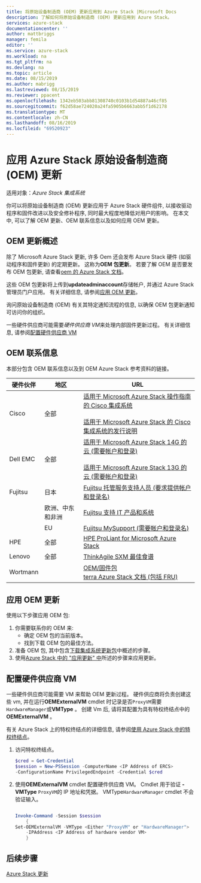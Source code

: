 ```yaml
---
title: 将原始设备制造商 (OEM) 更新应用到 Azure Stack |Microsoft Docs
description: 了解如何将原始设备制造商 (OEM) 更新应用到 Azure Stack。
services: azure-stack
documentationcenter: ''
author: mattbriggs
manager: femila
editor: ''
ms.service: azure-stack
ms.workload: na
ms.tgt_pltfrm: na
ms.devlang: na
ms.topic: article
ms.date: 08/15/2019
ms.author: mabrigg
ms.lastreviewed: 08/15/2019
ms.reviewer: ppacent
ms.openlocfilehash: 1342eb503abb81308740c0103b1d54887a46cf85
ms.sourcegitcommit: f62d58ae724020a24fa5905b6663abb5f1d62178
ms.translationtype: MT
ms.contentlocale: zh-CN
ms.lasthandoff: 08/16/2019
ms.locfileid: "69520923"
---
```

# <a name="apply-azure-stack-original-equipment-manufacturer-oem-updates"></a>应用 Azure Stack 原始设备制造商 (OEM) 更新

适用对象：*Azure Stack 集成系统*

你可以将原始设备制造商 (OEM) 更新应用于 Azure Stack 硬件组件, 以接收驱动程序和固件改进以及安全修补程序, 同时最大程度地降低对用户的影响。 在本文中, 可以了解 OEM 更新、OEM 联系信息以及如何应用 OEM 更新。

## <a name="overview-of-oem-updates"></a>OEM 更新概述

除了 Microsoft Azure Stack 更新, 许多 Oem 还会发布 Azure Stack 硬件 (如驱动程序和固件更新) 的定期更新。 这称为**OEM 包更新**。 若要了解 OEM 是否要发布 OEM 包更新, 请查看[oem 的 Azure Stack 文档](#oem-contact-information)。

这些 OEM 包更新将上传到**updateadminaccount**存储帐户, 并通过 Azure Stack 管理员门户应用。 有关详细信息, 请参阅[应用 OEM 更新](#apply-oem-updates)。

询问原始设备制造商 (OEM) 有关其特定通知流程的信息, 以确保 OEM 包更新通知可访问你的组织。

一些硬件供应商可能需要*硬件供应商 VM*来处理内部固件更新过程。 有关详细信息, 请参阅[配置硬件供应商 VM](#configure-hardware-vendor-vm)

## <a name="oem-contact-information"></a>OEM 联系信息 

本部分包含 OEM 联系信息以及到 OEM Azure Stack 参考资料的链接。

| 硬件伙伴 | 地区 | URL |
|------------------|--------|-------------------------------------------------------------------------------------------------------------------------------------------------------------------------------------------------------------------------------------------------------------------------------------------------------------------------------------------|
| Cisco | 全部 | [适用于 Microsoft Azure Stack 操作指南的 Cisco 集成系统](https://www.cisco.com/c/en/us/td/docs/unified_computing/ucs/azure-stack/b_Azure_Stack_Operations_Guide_4-0/b_Azure_Stack_Operations_Guide_4-0_chapter_00.html#concept_wks_t1q_wbb)<br><br>[适用于 Microsoft Azure Stack 的 Cisco 集成系统的发行说明](https://www.cisco.com/c/en/us/support/servers-unified-computing/ucs-c-series-rack-mount-ucs-managed-server-software/products-release-notes-list.html) |
| Dell EMC | 全部 | [适用于 Microsoft Azure Stack 14G 的云 (需要帐户和登录)](https://support.emc.com/downloads/44615_Cloud-for-Microsoft-Azure-Stack-14G)<br><br>[适用于 Microsoft Azure Stack 13G 的云 (需要帐户和登录)](https://support.emc.com/downloads/42238_Cloud-for-Microsoft-Azure-Stack-13G) |
| Fujitsu | 日本 | [Fujitsu 托管服务支持人员 (要求提供帐户和登录名)](https://eservice.fujitsu.com/supportdesk-web/) |
|  | 欧洲、中东和非洲 | [Fujitsu 支持 IT 产品和系统](https://support.ts.fujitsu.com/IndexContact.asp?lng=COM&ln=no&LC=del) |
|  | EU | [Fujitsu MySupport (需要帐户和登录名)](https://support.ts.fujitsu.com/IndexMySupport.asp) |
| HPE | 全部 | [HPE ProLiant for Microsoft Azure Stack](http://www.hpe.com/info/MASupdates) |
| Lenovo | 全部 | [ThinkAgile SXM 最佳食谱](https://datacentersupport.lenovo.com/us/en/solutions/ht505122)
| Wortmann |  | [OEM/固件包](https://drive.terracloud.de/dl/fiTdTb66mwDAJWgUXUW8KNsd/OEM)<br>[terra Azure Stack 文档 (包括 FRU)](https://drive.terracloud.de/dl/fiWGZwCySZSQyNdykXCFiVCR/TerraAzSDokumentation)

## <a name="apply-oem-updates"></a>应用 OEM 更新

使用以下步骤应用 OEM 包:

1. 你需要联系你的 OEM 来:
      - 确定 OEM 包的当前版本。  
      - 找到下载 OEM 包的最佳方法。  
2. 准备 OEM 包, 其中包含[下载集成系统更新包](azure-stack-servicing-policy.md#download-update-packages-for-integrated-systems)中概述的步骤。
3. 使用[Azure Stack 中的 "应用更新" 中](azure-stack-apply-updates.md)所述的步骤来应用更新。

## <a name="configure-hardware-vendor-vm"></a>配置硬件供应商 VM

一些硬件供应商可能需要 VM 来帮助 OEM 更新过程。 硬件供应商将负责创建这些 vm, 并在运行**OEMExternalVM** cmdlet 时记录是否`ProxyVM`需要`HardwareManager`或**VMType** 。 创建 Vm 后, 请将其配置为具有特权终结点中的**OEMExternalVM** 。

有关 Azure Stack 上的特权终结点的详细信息, 请参阅[使用 Azure Stack 中的特权终结点](azure-stack-privileged-endpoint.md)。

1.  访问特权终结点。

    ```powershell  
    $cred = Get-Credential
    $session = New-PSSession -ComputerName <IP Address of ERCS>
    -ConfigurationName PrivilegedEndpoint -Credential $cred
    ```

2. 使用**OEMExternalVM** cmdlet 配置硬件供应商 VM。 Cmdlet 用于验证 **-VMType** `ProxyVM`的 IP 地址和凭据。 VMType`HardwareManager` cmdlet 不会验证输入。

    ```powershell  
    
    Invoke-Command -Session $session
        { 
    Set-OEMExternalVM -VMType <Either "ProxyVM" or "HardwareManager">
        -IPAddress <IP Address of hardware vendor VM>
        }
    ```

## <a name="next-steps"></a>后续步骤

[Azure Stack 更新](azure-stack-updates.md)